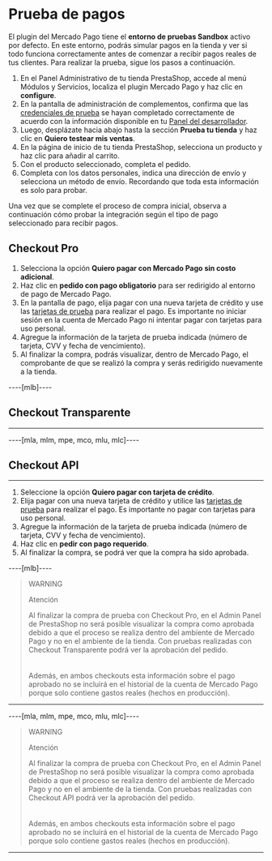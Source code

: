 # Prueba de pagos
 
El plugin del Mercado Pago tiene el **entorno de pruebas Sandbox** activo por defecto. En este entorno, podrás simular pagos en la tienda y ver si todo funciona correctamente antes de comenzar a recibir pagos reales de tus clientes. Para realizar la prueba, sigue los pasos a continuación.
 
1. En el Panel Administrativo de tu tienda PrestaShop, accede al menú Módulos y Servicios, localiza el plugin Mercado Pago y haz clic en **configure**.
2. En la pantalla de administración de complementos, confirma que las [credenciales de prueba](/developers/es/guides/additional-content/your-integrations/credentials) se hayan completado correctamente de acuerdo con la información disponible en tu [Panel del desarrollador](/developers/es/guides/additional-content/your-integrations/introduction).
3. Luego, desplázate hacia abajo hasta la sección **Prueba tu tienda** y haz clic en **Quiero testear mis ventas**.
4. En la página de inicio de tu tienda PrestaShop, selecciona un producto y haz clic para añadir al carrito.
5. Con el producto seleccionado, completa el pedido.
6. Completa con los datos personales, indica una dirección de envío y selecciona un método de envío. Recordando que toda esta información es solo para probar.

Una vez que se complete el proceso de compra inicial, observa a continuación cómo probar la integración según el tipo de pago seleccionado para recibir pagos.

## Checkout Pro

1. Selecciona la opción **Quiero pagar con Mercado Pago sin costo adicional**.
2. Haz clic en **pedido con pago obligatorio** para ser redirigido al entorno de pago de Mercado Pago.
3. En la pantalla de pago, elija pagar con una nueva tarjeta de crédito y use las [tarjetas de prueba](/developers/es/guides/additional-content/testing/test-cards) para realizar el pago. Es importante no iniciar sesión en la cuenta de Mercado Pago ni intentar pagar con tarjetas para uso personal.
3. Agregue la información de la tarjeta de prueba indicada (número de tarjeta, CVV y fecha de vencimiento).
4. Al finalizar la compra, podrás visualizar, dentro de Mercado Pago, el comprobante de que se realizó la compra y serás redirigido nuevamente a la tienda.

----[mlb]---- 
## Checkout Transparente 
------------ 
----[mla, mlm, mpe, mco, mlu, mlc]---- 
## Checkout API 
------------

1. Seleccione la opción **Quiero pagar con tarjeta de crédito**.
2. Elija pagar con una nueva tarjeta de crédito y utilice las [tarjetas de prueba](/developers/es/guides/additional-content/testing/test-cards) para realizar el pago. Es importante no pagar con tarjetas para uso personal.
3. Agregue la información de la tarjeta de prueba indicada (número de tarjeta, CVV y fecha de vencimiento).
4. Haz clic en **pedir con pago requerido**.
5. Al finalizar la compra, se podrá ver que la compra ha sido aprobada.

----[mlb]----
> WARNING
>
> Atención
>
> Al finalizar la compra de prueba con Checkout Pro, en el Admin Panel de PrestaShop no será posible visualizar la compra como aprobada debido a que el proceso se realiza dentro del ambiente de Mercado Pago y no en el ambiente de la tienda. Con pruebas realizadas con Checkout Transparente podrá ver la aprobación del pedido.<br>
> </br> <br/>
> Además, en ambos checkouts esta información sobre el pago aprobado no se incluirá en el historial de la cuenta de Mercado Pago porque solo contiene gastos reales (hechos en producción).
------------

----[mla, mlm, mpe, mco, mlu, mlc]----
> WARNING
>
> Atención
>
> Al finalizar la compra de prueba con Checkout Pro, en el Admin Panel de PrestaShop no será posible visualizar la compra como aprobada debido a que el proceso se realiza dentro del ambiente de Mercado Pago y no en el ambiente de la tienda. Con pruebas realizadas con Checkout API podrá ver la aprobación del pedido.<br>
> </br> <br/>
> Además, en ambos checkouts esta información sobre el pago aprobado no se incluirá en el historial de la cuenta de Mercado Pago porque solo contiene gastos reales (hechos en producción).
------------
